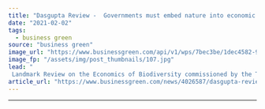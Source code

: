 ```yaml
---
title: "Dasgupta Review -  Governments must embed nature into economic decision-making or risk disaster"
date: "2021-02-02"
tags: 
  - business green
source: "business green"
image_url: "https://www.businessgreen.com/api/v1/wps/7bec3be/1dec4582-9666-40b9-ba5c-fc9d95d9a939/4/bumble-bee-iStock-180849058-185x114.jpg"
image_fp: "/assets/img/post_thumbnails/107.jpg"
lead: "
 Landmark Review on the Economics of Biodiversity commissioned by the Treasury argues for major overhaul in how economic success is measured in order to turn the tide of nature destruction ..."
article_url: "https://www.businessgreen.com/news/4026587/dasgupta-review-governments-embed-nature-economic-decision-risk-disaster"
---
```


---
